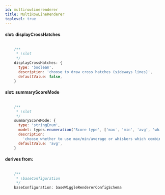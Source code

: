 ```yaml
---
id: multirowlinerenderer
title: MultiRowLineRenderer
toplevel: true
---
```


#### slot: displayCrossHatches
```js

    /**
     * !slot
     */
    displayCrossHatches: {
      type: 'boolean',
      description: 'choose to draw cross hatches (sideways lines)',
      defaultValue: false,
    }
```
#### slot: summaryScoreMode
```js

    /**
     * !slot
     */
    summaryScoreMode: {
      type: 'stringEnum',
      model: types.enumeration('Score type', ['max', 'min', 'avg', 'whiskers']),
      description:
        'choose whether to use max/min/average or whiskers which combines all three into the same rendering',
      defaultValue: 'avg',
    }
```
#### derives from: 
```js

    /**
     * !baseConfiguration
     */
    baseConfiguration: baseWiggleRendererConfigSchema
```
